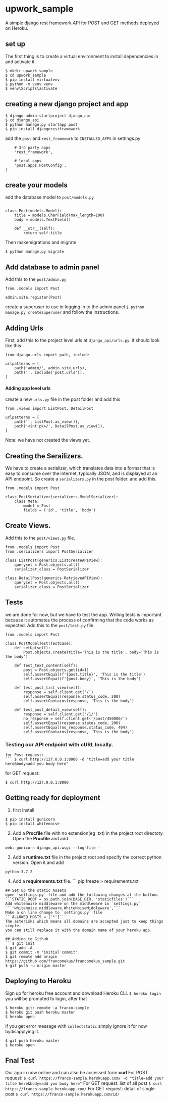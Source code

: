 # upwork_sample
A simple django rest framework API for  POST and GET methods deployed on Heroku.
## set up
The first thing is to create a virtual environment to install dependencies in and activate it.
```
$ mkdir upwork_sample
$ cd upwork_sample
$ pip install virtualenv
$ python -m venv venv
$ venv\Scripts\activate
```
## creating a new django project and app
```$ pip install django==3.0.6
$ django-admin startproject django_api
$ cd django_api
$ python manage.py startapp post
$ pip install djangorestframework
```
add the `post` and `rest_framework` to `INSTALLED_APPS` in settings.py
```INSTALLED_APPS = [
    # 3rd party apps
    'rest_framework',

    # local apps
    'post.apps.PostConfig',
]
```
## create your models
add the database model to `post/models.py` 
```from django.db import model

class Post(models.Model):
    title = models.CharField(max_length=100)
    body = models.TextField()

    def __str__(self):
        return self.title
```
Then makemigrations and migrate
```$ python manage.py makemigrations post
$ python manage.py migrate
```
## Add database to admin panel
Add this to the `post/admin.py`
```from django.contrib import admin
from .models import Post

admin.site.register(Post)
```
create a superuser to use in logging in to the admin panel
```$ python manage.py createsuperuser```
and follow the instructions.
## Adding Urls
First, add this to the project level  urls at `django_api/urls.py`.
it should look like this
```from django.contrib import admin
from django.urls import path, include

urlpatterns = [
    path('admin/', admin.site.urls),
    path('', include('post.urls')),
]
```
#### Adding app level urls
create a new `urls.py` file in the post folder and add this
```from django.urls import path
from .views import ListPost, DetailPost

urlpatterns = [
    path('', ListPost.as_view()),
    path('<int:pk>/', DetailPost.as_view()),
]
```
Note: we have not created the views yet.
## Creating the Serailizers.
We have to create a serializer, which translates data into a format that is easy to consume over the internet,
typically JSON, and is displayed at an API endpoint.
So create a `serializers.py` in the post folder. and add this.
```from rest_framework import serializers
from .models import Post

class PostSerializer(serializers.ModelSerializer):
    class Meta:
        model = Post
        fields = ('id', 'title', 'body')
   ```
## Create Views.
Add this to the `post/views.py` file.
```from rest_framework import generics
from .models import Post
from .serializers import PostSerializer

class ListPost(generics.ListCreateAPIView):
    queryset = Post.objects.all()
    serializer_class = PostSerializer

class DetailPost(generics.RetrieveAPIView):
    queryset = Post.objects.all()
    serializer_class = PostSerializer
```

## Tests
we are done for now, but we have to test the app. Writing tests is important because it automates the process of confirming that the
code works as expected.
Add this to the `post/test.py` file.
```from django.test import TestCase, Client
from .models import Post

class PostModelTest(TestCase):
    def setUp(self):
        Post.objects.create(title='This is the title', body='This is the body')

    def test_text_content(self):
        post = Post.objects.get(id=1)
        self.assertEqual(f'{post.title}', 'This is the title')
        self.assertEqual(f'{post.body}', 'This is the body')

    def test_post_list_view(self):
        response = self.client.get('/')
        self.assertEqual(response.status_code, 200)
        self.assertContains(response, 'This is the body')

    def test_post_detail_view(self):
        response = self.client.get('/1/')
        no_response = self.client.get('/post/450000/')
        self.assertEqual(response.status_code, 200)
        self.assertEqual(no_response.status_code, 404)
        self.assertContains(response, 'This is the body')
  ```
 ### Testing our API endpoint with cURL locally.
 ``` $ python manage.py runserver
 for Post request:
 ``` $ curl http://127.0.0.1:8000 -d "title=add your title here&body=add you body here" 
 ```
 for GET request:
  ```
  $ curl http://127.0.0.1:8000
  ```
  ## Getting ready for deployment
  1. first install
  ```
  $ pip install gunicorn
  $ pip install whitenoise
   ```
  2. Add a **Procfile** file with no extension(eg .txt) in the project root directoty.
  Open the **Procfile** and add
   ```
   web: gunicorn django_api.wsgi --log-file -
   ```
   3. Add a **runtime.txt** file in the project root and specify the correct python version.
   Open it and add
   ```
   python-3.7.2
   ```
   4. Add a **requirements.txt** file.
    ```
    pip freeze > requirements.txt
   ```
 ## Set up the static Assets
 open `settings.py` file and add the following changes at the bottom.
  ```STATIC_ROOT = os.path.join(BASE_DIR, 'staticfiles')```
  Add whitenoise middleware on the middleware in `settings.py`
  ```'whitenoise.middleware.WhiteNoiseMiddleware',```
  Make a on line change to `settings.py` file
  ```ALLOWED_HOSTS = ['*']```
  The asterisks which means all domains are accepted just to keep things simple. 
  you can still replace it with the domain name of your heroku app.
  
  ## Adding to Github
  ```$ git init
  $ git add -A
  $ git commit -m "initial commit"
  $ git remote add origin https://github.com/francomekus/francomekus_sample.git
  $ git push -u origin master 
  ```
  ## Deploying to Heroku
  Sign up for heroku free account and download Heroku CLI.
  ```$ heroku login```
  you will be prompted to login, after that
  ```$ heroku create franco-sample
  $ heroku git: remote -a franco-sample
  $ heroku git push heroku master
  $ heroku open
  ```
  if you get error message with `collectstatic`  simply ignore it for now bydisapplying it.
   ```$ heroku config:set DISABLE_COLLECTSTATIC=1
   $ git push heroku master
   $ heroku open
   ```
   ## Fnal Test
   Our app in now online and can also be accessed form **curl**
   For POST request:
 ``` $ curl https://franco-sample.herokuapp.com/ -d "title=add your title here&body=add you body here" ```
 For GET request: list of all post
  ```$ curl https://franco-sample.herokuapp.com/```
  For GET request: detail of single post
  ```$ curl https://franco-sample.herokuapp.com/id/```
